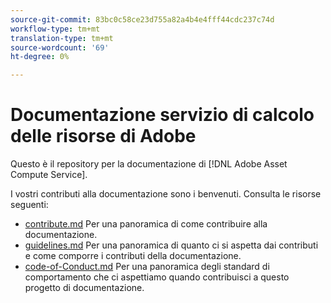 ```yaml
---
source-git-commit: 83bc0c58ce23d755a82a4b4e4fff44cdc237c74d
workflow-type: tm+mt
translation-type: tm+mt
source-wordcount: '69'
ht-degree: 0%

---
```

# Documentazione  servizio di calcolo delle risorse di Adobe

Questo è il repository per la documentazione di [!DNL Adobe Asset Compute Service].

I vostri contributi alla documentazione sono i benvenuti. Consulta le risorse seguenti:

* [contribute.md](contributing.md) Per una panoramica di come contribuire alla documentazione.
* [guidelines.md](guidelines.md) Per una panoramica di quanto ci si aspetta dai contributi e come comporre i contributi della documentazione.
* [code-of-Conduct.md](code-of-conduct.md) Per una panoramica degli standard di comportamento che ci aspettiamo quando contribuisci a questo progetto di documentazione.
